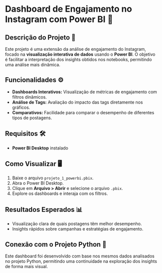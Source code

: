 # Dashboard de Engajamento no Instagram com Power BI 📸

## Descrição do Projeto 📄
Este projeto é uma extensão da análise de engajamento do Instagram, focado na **visualização interativa de dados** usando o **Power BI**. O objetivo é facilitar a interpretação dos insights obtidos nos notebooks, permitindo uma análise mais dinâmica.

## Funcionalidades ⚙
- **Dashboards Interativos:** Visualização de métricas de engajamento com filtros dinâmicos.
- **Análise de Tags:** Avaliação do impacto das tags diretamente nos gráficos.
- **Comparativos:** Facilidade para comparar o desempenho de diferentes tipos de postagens.

## Requisitos 🛠️
- **Power BI Desktop** instalado

## Como Visualizar 🖥️
1. Baixe o arquivo `projeto_1_powerbi.pbix`.
2. Abra o Power BI Desktop.
3. Clique em **Arquivo > Abrir** e selecione o arquivo `.pbix`.
4. Explore os dashboards e interaja com os filtros.

## Resultados Esperados 📊
- Visualização clara de quais postagens têm melhor desempenho.
- Insights rápidos sobre campanhas e estratégias de engajamento.

## Conexão com o Projeto Python 🔗
Este dashboard foi desenvolvido com base nos mesmos dados analisados no projeto Python, permitindo uma continuidade na exploração dos insights de forma mais visual.
